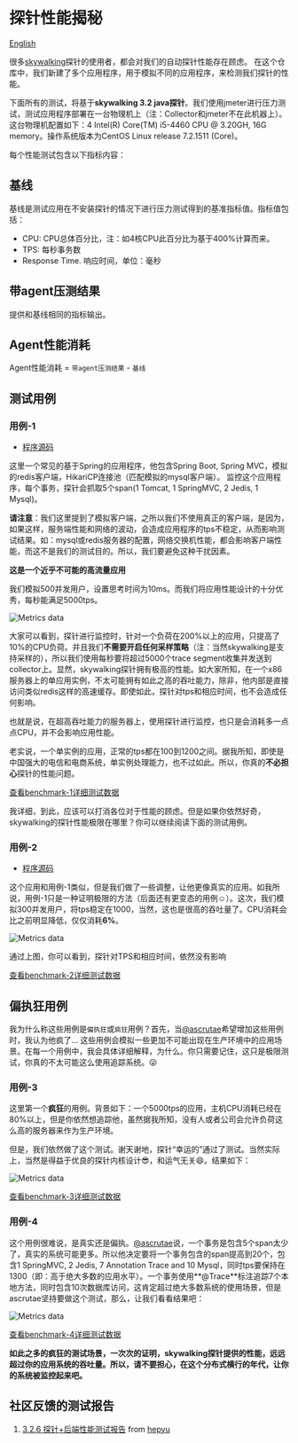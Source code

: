 # 探针性能揭秘
[English](README.md)

很多[skywalking](https://github.com/OpenSkywalking/skywalking)探针的使用者，都会对我们的自动探针性能存在顾虑。
在这个仓库中，我们新建了多个应用程序，用于模拟不同的应用程序，来检测我们探针的性能。

下面所有的测试，将基于**skywalking 3.2 java探针**。我们使用jmeter进行压力测试，测试应用程序部署在一台物理机上（注：Collector和jmeter不在此机器上）。
这台物理机配置如下：4 Intel(R) Core(TM) i5-4460  CPU @ 3.20GH, 16G memory。操作系统版本为CentOS Linux release 7.2.1511 (Core)。

每个性能测试包含以下指标内容：
## 基线
基线是测试应用在不安装探针的情况下进行压力测试得到的基准指标值。指标值包括：
* CPU: CPU总体百分比，注：如4核CPU此百分比为基于400%计算而来。
* TPS: 每秒事务数
* Response Time. 响应时间，单位：毫秒

## 带agent压测结果
提供和基线相同的指标输出。

## Agent性能消耗
Agent性能消耗 = `带agent压测结果` - `基线`


## 测试用例
### 用例-1
* [程序源码](https://github.com/SkywalkingTest/Agent-Benchmarks/tree/master/Benchmark-1/example)

这里一个常见的基于Spring的应用程序，他包含Spring Boot, Spring MVC，模拟的redis客户端，HikariCP连接池（匹配模拟的mysql客户端）。
监控这个应用程序，每个事务，探针会抓取5个span(1 Tomcat, 1 SpringMVC, 2 Jedis, 1 Mysql)。

**请注意**：我们这里提到了模拟客户端，之所以我们不使用真正的客户端，是因为，如果这样，服务端性能和网络的波动，会造成应用程序的tps不稳定，从而影响测试结果。如：mysql或redis服务器的配置，网络交换机性能，都会影响客户端性能，而这不是我们的测试目的。所以，我们要避免这种干扰因素。

**这是一个近乎不可能的高流量应用**

我们模拟500并发用户，设置思考时间为10ms。而我们将应用性能设计的十分优秀，每秒能满足5000tps。

![Metrics data](https://skyapmtest.github.io/page-resources/3.2/performance-results/benchmark-1/contrast_graph.png)

大家可以看到，探针进行监控时，针对一个负荷在200%以上的应用，只提高了10%的CPU负荷。并且我们**不需要开启任何采样策略**（注：当然skywalking是支持采样的），所以我们使用每秒要将超过5000个trace segment收集并发送到collector上。显然，skywalking探针拥有极高的性能。如大家所知，在一个x86服务器上的单应用实例，不太可能拥有如此之高的吞吐能力，除非，他内部是直接访问类似redis这样的高速缓存。即使如此，探针对tps和相应时间，也不会造成任何影响。

也就是说，在超高吞吐能力的服务器上，使用探针进行监控，也只是会消耗多一点点CPU，并不会影响应用性能。

老实说，一个单实例的应用，正常的tps都在100到1200之间。据我所知，即使是中国强大的电信和电商系统，单实例处理能力，也不过如此。所以，你真的**不必担心**探针的性能问题。

[查看benchmark-1详细测试数据](Benchmark-1)

我详细，到此，应该可以打消各位对于性能的顾虑。但是如果你依然好奇，skywalking的探针性能极限在哪里？你可以继续阅读下面的测试用例。

### 用例-2
* [程序源码](https://github.com/SkywalkingTest/Agent-Benchmarks/tree/master/Benchmark-2/example)

这个应用和用例-1类似，但是我们做了一些调整，让他更像真实的应用。如我所说，用例-1只是一种证明极限的方法（后面还有更变态的用例☺）。这次，我们模拟300并发用户，将tps稳定在1000，当然，这也是很高的吞吐量了。CPU消耗会比之前明显降低，仅仅消耗**6%**。

![Metrics data](https://skyapmtest.github.io/page-resources/3.2/performance-results/benchmark-2/contrast_graph.png)

通过上图，你可以看到，探针对TPS和相应时间，依然没有影响

[查看benchmark-2详细测试数据](Benchmark-2)

## 偏执狂用例
我为什么称这些用例是`偏执狂`或`疯狂`用例？首先，当[@ascrutae](https://github.com/ascrutae)希望增加这些用例时，我认为他疯了... 这些用例会模拟一些更加不可能出现在生产环境中的应用场景。在每一个用例中，我会具体详细解释，为什么。你只需要记住，这只是极限测试，你真的不太可能这么使用追踪系统。😜

### 用例-3
这里第一个**疯狂**的用例。背景如下：一个5000tps的应用，主机CPU消耗已经在80%以上，但是你依然想追踪他，虽然据我所知，没有人或者公司会允许负荷这么高的服务器来作为生产环境。

但是，我们依然做了这个测试。谢天谢地，探针“幸运的”通过了测试。当然实际上，当然是得益于优良的探针内核设计😎，和运气无关😄。结果如下：

![Metrics data](https://skyapmtest.github.io/page-resources/3.2/performance-results/benchmark-3/contrast_graph.png)

[查看benchmark-3详细测试数据](Benchmark-3)


### 用例-4
这个用例很难说，是真实还是偏执。[@ascrutae](https://github.com/ascrutae)说，一个事务是包含5个span太少了，真实的系统可能更多。所以他决定要将一个事务包含的span提高到20个，包含1 SpringMVC, 2 Jedis, 7 Annotation Trace and 10 Mysql，同时tps要保持在1300（即：高于绝大多数的应用水平）。一个事务使用**@Trace**标注追踪7个本地方法，同时包含10次数据库访问，这肯定超过绝大多数系统的使用场景，但是ascrutae坚持要做这个测试，那么，让我们看看结果吧：


![Metrics data](https://skyapmtest.github.io/page-resources/3.2/performance-results/benchmark-4/contrast_graph.png)

[查看benchmark-4详细测试数据](Benchmark-4)


**如此之多的疯狂的测试场景，一次次的证明，skywalking探针提供的性能，远远超过你的应用系统的吞吐量。所以，请不要担心，在这个分布式横行的年代，让你的系统被监控起来吧。**

## 社区反馈的测试报告

1. [3.2.6 探针+后端性能测试报告](https://github.com/apache/incubator-skywalking/issues/1596#issuecomment-418946050) from [hepyu](https://github.com/hepyu)
